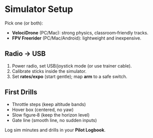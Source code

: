 # Simulator Setup

Pick one (or both):
- **VelociDrone** (PC/Mac): strong physics, classroom‑friendly tracks.
- **FPV Freerider** (PC/Mac/Android): lightweight and inexpensive.

## Radio → USB
1. Power radio, set USB/joystick mode (or use trainer cable).
2. Calibrate sticks inside the simulator.
3. Set **rates/expo** (start gentle); map **arm** to a safe switch.

## First Drills
- Throttle steps (keep altitude bands)
- Hover box (centered, no yaw)
- Slow figure‑8 (keep the horizon level)
- Gate line (smooth line, no sudden inputs)

Log sim minutes and drills in your **Pilot Logbook**.
